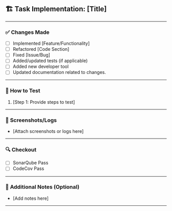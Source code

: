 ## 🏗️ Task Implementation: [Title]

<!-- Briefly describe the purpose of this PR and what it accomplishes. -->

---

### ✅ **Changes Made**
<!-- List all key changes in this PR. -->
- [ ] Implemented [Feature/Functionality]
- [ ] Refactored [Code Section]
- [ ] Fixed [Issue/Bug]
- [ ] Added/updated tests (if applicable)
- [ ] Added new developer tool
- [ ] Updated documentation related to changes.
<!-- Add more to the list if you did something else. -->

---
### 🔬 **How to Test**
<!-- Provide clear steps to test the implementation. -->
1. [Step 1: Provide steps to test]

---

### 📸 **Screenshots/Logs**
<!-- Attach any relevant screenshots or logs for verification. -->
- [Attach screenshots or logs here]

---

### 🔍 **Checkout**
<!-- Attach any relevant checkouts to complete in order for the PR to be merged. -->

- [ ] SonarQube Pass
- [ ] CodeCov Pass

---

### 📝 **Additional Notes (Optional)**
<!-- Any extra information or future considerations for this task. -->
- [Add notes here]

---
